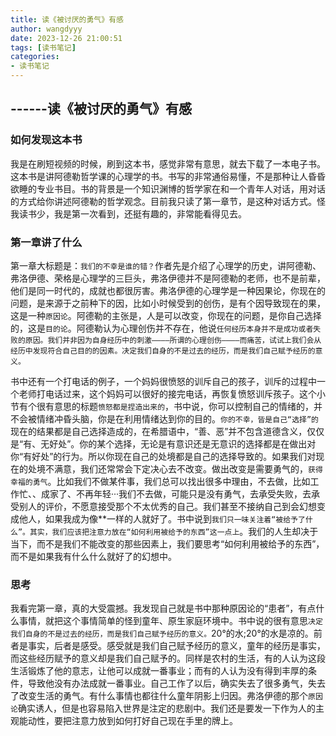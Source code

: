 ```yaml
---
title: 读《被讨厌的勇气》有感
author: wangdyyy
date: 2023-12-26 21:00:51
tags: [读书笔记]
categories: 
- 读书笔记
---
```


##    ------读《被讨厌的勇气》有感

### 如何发现这本书
我是在刷短视频的时候，刷到这本书，感觉非常有意思，就去下载了一本电子书。这本书是讲阿德勒哲学课的心理学的书。书写的非常通俗易懂，不是那种让人昏昏欲睡的专业书目。书的背景是一个知识渊博的哲学家在和一个青年人对话，用对话的方式给你讲述阿德勒的哲学观念。目前我只读了第一章节，是这种对话方式。怪我读书少，我是第一次看到，还挺有趣的，非常能看得见去。

### 第一章讲了什么
第一章大标题是：`我们的不幸是谁的错？`作者先是介绍了心理学的历史，讲阿德勒、弗洛伊德、荣格是心理学的三巨头，弗洛伊德并不是阿德勒的老师，也不是前辈，他们是同一时代的，成就也都很厉害。弗洛伊德的心理学是一种因果论，你现在的问题，是来源于之前种下的因，比如小时候受到的创伤，是有个因导致现在的果，这是一种`原因论`。阿德勒的主张是，人是可以改变，你现在的问题，是你自己选择的，这是`目的论`。阿德勒认为心理创伤并不存在，他说`任何经历本身并不是成功或者失败的原因。我们并非因为自身经历中的刺激————所谓的心理创伤————而痛苦，试试上我们会从经历中发现符合自己目的的因素。决定我们自身的不是过去的经历，而是我们自己赋予经历的意义。`

书中还有一个打电话的例子，一个妈妈很愤怒的训斥自己的孩子，训斥的过程中一个老师打电话过来，这个妈妈可以很好的接完电话，再恢复愤怒训斥孩子。这个小节有个很有意思的标题`愤怒都是捏造出来的`，书中说，你可以控制自己的情绪的，并不会被情绪冲昏头脑，你是在利用情绪达到你的目的。`你的不幸，皆是自己“选择”的`现在的结果都是自己选择造成的，在希腊语中，“善、恶”并不包含道德含义，仅仅是“有、无好处”。你的某个选择，无论是有意识还是无意识的选择都是在做出对你“有好处”的行为。所以你现在自己的处境都是自己的选择导致的。如果我们对现在的处境不满意，我们还常常会下定决心去不改变。做出改变是需要勇气的，`获得幸福的勇气`。比如我们不做某件事，我们总可以找出很多中理由，不去做，比如工作忙、、成家了、不再年轻···我们不去做，可能只是没有勇气，去承受失败，去承受别人的评价，不愿意接受那个不太优秀的自己。我们甚至不接纳自己到会幻想变成他人，如果我成为像**一样的人就好了。书中说到`我们只一味关注着“被给予了什么”。其实，我们应该把注意力放在“如何利用被给予的东西”这一点上`。我们的人生却决于当下，而不是我们不能改变的那些因素上，我们要思考“如何利用被给予的东西”，而不是如果我有什么什么就好了的幻想中。

### 思考
我看完第一章，真的大受震撼。我发现自己就是书中那种原因论的“患者”，有点什么事情，就把这个事情简单的怪到童年、原生家庭环境中。书中说的很有意思`决定我们自身的不是过去的经历，而是我们自己赋予经历的意义。`20°的水;20°的水是凉的。前者是事实，后者是感受。感受就是我们自己赋予经历的意义，童年的经历是事实，而这些经历赋予的意义却是我们自己赋予的。同样是农村的生活，有的人认为这段生活锻炼了他的意志，让他可以成就一番事业；而有的人认为没有得到丰厚的条件，导致他没有办法成就一番事业。自己工作了以后，确实失去了很多勇气，失去了改变生活的勇气。有什么事情也都往什么童年阴影上归因。弗洛伊德的那个`原因论`确实诱人，但是也容易陷入世界是注定的悲剧中。我们还是要发一下作为人的主观能动性，要把注意力放到如何打好自己现在手里的牌上。
